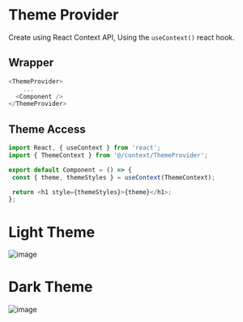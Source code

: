 # Theme Provider
Create using React Context API, Using the `useContext()` react hook.

## Wrapper

``` javascript
<ThemeProvider>
    ...
  <Component />
</ThemeProvider>
```

## Theme Access

``` javascript
import React, { useContext } from 'react';
import { ThemeContext } from '@/context/ThemeProvider';

export default Component = () => {
 const { theme, themeStyles } = useContext(ThemeContext);

 return <h1 style={themeStyles}>{theme}</h1>;
};
```
# Light Theme
![image](https://user-images.githubusercontent.com/20147650/79332352-b148b280-7eea-11ea-9610-f2abefea1139.png)

# Dark Theme
![image](https://user-images.githubusercontent.com/20147650/79332383-be65a180-7eea-11ea-8dae-4c89d45f550a.png)
